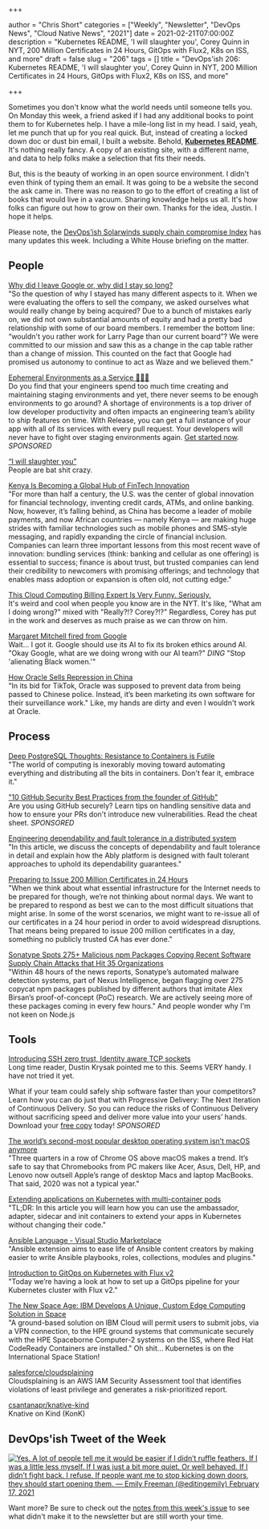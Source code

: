 +++

author = "Chris Short"
categories = ["Weekly", "Newsletter", "DevOps News", "Cloud Native News", "2021"]
date = 2021-02-21T07:00:00Z
description = "Kubernetes README, 'I will slaughter you', Corey Quinn in NYT, 200 Million Certificates in 24 Hours, GitOps with Flux2, K8s on ISS, and more"
draft = false
slug = "206"
tags = []
title = "DevOps'ish 206: Kubernetes README, 'I will slaughter you', Corey Quinn in NYT, 200 Million Certificates in 24 Hours, GitOps with Flux2, K8s on ISS, and more"

+++

Sometimes you don't know what the world needs until someone tells you. On Monday this week, a friend asked if I had any additional books to point them to for Kubernetes help. I have a mile-long list in my head. I said, yeah, let me punch that up for you real quick. But, instead of creating a locked down doc or dust bin email, I built a website. Behold, [**Kubernetes README**](https://kubernetesreadme.com/). It's nothing really fancy. A copy of an existing site, with a different name, and data to help folks make a selection that fits their needs.

But, this is the beauty of working in an open source environment. I didn't even think of typing them an email. It was going to be a website the second the ask came in. There was no reason to go to the effort of creating a list of books that would live in a vacuum. Sharing knowledge helps us all. It's how folks can figure out how to grow on their own. Thanks for the idea, Justin. I hope it helps.

Please note, the [DevOps’ish Solarwinds supply chain compromise Index](https://devopsish.com/solarwinds-supply-chain-compromise/) has many updates this week. Including a White House briefing on the matter.

## People

[Why did I leave Google or, why did I stay so long?](https://paygo.media/p/25171)  
"So the question of why I stayed has many different aspects to it. When we were evaluating the offers to sell the company, we asked ourselves what would really change by being acquired? Due to a bunch of mistakes early on, we did not own substantial amounts of equity and had a pretty bad relationship with some of our board members. I remember the bottom line: “wouldn't you rather work for Larry Page than our current board”? We were committed to our mission and saw this as a change in the cap table rather than a change of mission. This counted on the fact that Google had promised us autonomy to continue to act as Waze and we believed them."

[Ephemeral Environments as a Service 🤯🤯🤯](https://releaseapp.io/?utm_source=devopsish&utm_medium=email&utm_content=get-started&utm_campaign=202102)  
Do you find that your engineers spend too much time creating and maintaining staging environments and yet, there never seems to be enough environments to go around? A shortage of environments is a top driver of low developer productivity and often impacts an engineering team’s ability to ship features on time. With Release, you can get a full instance of your app with all of its services with every pull request. Your developers will never have to fight over staging environments again. [Get started now](https://releaseapp.io/?utm_source=devopsish&utm_medium=email&utm_content=get-started&utm_campaign=202102). *SPONSORED*

[“I will slaughter you”](https://daniel.haxx.se/blog/2021/02/19/i-will-slaughter-you/)  
People are bat shit crazy.

[Kenya Is Becoming a Global Hub of FinTech Innovation](https://hbr.org/2021/02/kenya-is-becoming-a-global-hub-of-fintech-innovation)  
"For more than half a century, the U.S. was the center of global innovation for financial technology, inventing credit cards, ATMs, and online banking. Now, however, it’s falling behind, as China has become a leader of mobile payments, and now African countries — namely Kenya — are making huge strides with familiar technologies such as mobile phones and SMS-style messaging, and rapidly expanding the circle of financial inclusion. Companies can learn three important lessons from this most recent wave of innovation: bundling services (think: banking and cellular as one offering) is essential to success; finance is about trust, but trusted companies can lend their credibility to newcomers with promising offerings; and technology that enables mass adoption or expansion is often old, not cutting edge."

[This Cloud Computing Billing Expert Is Very Funny. Seriously.](https://www.nytimes.com/2021/02/17/technology/corey-quinn-amazon-aws.html)  
It's weird and cool when people you know are in the NYT. It's like, "What am I doing wrong?" mixed with "Really?!? Corey?!?" Regardless, Corey has put in the work and deserves as much praise as we can throw on him.

[Margaret Mitchell fired from Google](https://www.axios.com/google-fires-another-ai-ethics-leader-6ef7dcd5-4583-4396-b5b3-129547ff3091.html)  
Wait... I got it. Google should use its AI to fix its broken ethics around AI.  
"Okay Google, what are we doing wrong with our AI team?" *DING* "Stop 'alienating Black women.'"

[How Oracle Sells Repression in China](https://theintercept.com/2021/02/18/oracle-china-police-surveillance/)  
"In its bid for TikTok, Oracle was supposed to prevent data from being passed to Chinese police. Instead, it’s been marketing its own software for their surveillance work." Like, my hands are dirty and even I wouldn't work at Oracle.

## Process

[Deep PostgreSQL Thoughts: Resistance to Containers is Futile](https://info.crunchydata.com/blog/deep-postgresql-thoughts-resistance-to-containers-is-futile)  
"The world of computing is inexorably moving toward automating everything and distributing all the bits in containers. Don't fear it, embrace it."

["10 GitHub Security Best Practices from the founder of GitHub"](https://snyk.io/blog/ten-git-hub-security-best-practices/)  
Are you using GitHub securely? Learn tips on handling sensitive data and how to ensure your PRs don't introduce new vulnerabilities. Read the cheat sheet. *SPONSORED*

[Engineering dependability and fault tolerance in a distributed system](https://www.ably.io/blog/engineering-dependability-and-fault-tolerance-in-a-distributed-system)  
"In this article, we discuss the concepts of dependability and fault tolerance in detail and explain how the Ably platform is designed with fault tolerant approaches to uphold its dependability guarantees."

[Preparing to Issue 200 Million Certificates in 24 Hours](https://letsencrypt.org/2021/02/10/200m-certs-24hrs.html)  
"When we think about what essential infrastructure for the Internet needs to be prepared for though, we’re not thinking about normal days. We want to be prepared to respond as best we can to the most difficult situations that might arise. In some of the worst scenarios, we might want to re-issue all of our certificates in a 24 hour period in order to avoid widespread disruptions. That means being prepared to issue 200 million certificates in a day, something no publicly trusted CA has ever done."

[Sonatype Spots 275+ Malicious npm Packages Copying Recent Software Supply Chain Attacks that Hit 35 Organizations](https://blog.sonatype.com/sonatype-spots-150-malicious-npm-packages-copying-recent-software-supply-chain-attacks)  
"Within 48 hours of the news reports, Sonatype’s automated malware detection systems, part of Nexus Intelligence, began flagging over 275 copycat npm packages published by different authors that imitate Alex Birsan’s proof-of-concept (PoC) research. We are actively seeing more of these packages coming in every few hours." And people wonder why I'm not keen on Node.js

## Tools

[Introducing SSH zero trust, Identity aware TCP sockets](https://www.mysocket.io/post/introducing-ssh-zero-trust-identity-aware-tcp-sockets)  
Long time reader, Dustin Krysak pointed me to this. Seems VERY handy. I have not tried it yet.

What if your team could safely ship software faster than your competitors?  Learn how you can do just that with Progressive Delivery: The Next Iteration of Continuous Delivery. So you can reduce the risks of Continuous Delivery without sacrificing speed and deliver more value into your users’ hands.  Download your [free copy](https://learn.launchdarkly.com/progressive-delivery/?utm_source=devopsish&utm_medium=news_pod&utm_campaign=21q1-newsletter) today! *SPONSORED*

[The world’s second-most popular desktop operating system isn’t macOS anymore](https://arstechnica.com/gadgets/2021/02/the-worlds-second-most-popular-desktop-operating-system-isnt-macos-anymore/)  
"Three quarters in a row of Chrome OS above macOS makes a trend. It’s safe to say that Chromebooks from PC makers like Acer, Asus, Dell, HP, and Lenovo now outsell Apple’s range of desktop Macs and laptop MacBooks. That said, 2020 was not a typical year."

[Extending applications on Kubernetes with multi-container pods](https://learnk8s.io/sidecar-containers-patterns)  
"TL;DR: In this article you will learn how you can use the ambassador, adapter, sidecar and init containers to extend your apps in Kubernetes without changing their code."

[Ansible Language - Visual Studio Marketplace](https://marketplace.visualstudio.com/items?itemName=zbr.vscode-ansible)  
"Ansible extension aims to ease life of Ansible content creators by making easier to write Ansible playbooks, roles, collections, modules and plugins."

[Introduction to GitOps on Kubernetes with Flux v2](https://blog.sldk.de/2021/02/introduction-to-gitops-on-kubernetes-with-flux-v2/)  
"Today we’re having a look at how to set up a GitOps pipeline for your Kubernetes cluster with Flux v2."

[The New Space Age: IBM Develops A Unique, Custom Edge Computing Solution in Space](https://www.ibm.com/cloud/blog/ibm-develops-a-unique-custom-edge-computing-solution-in-space)  
"A ground-based solution on IBM Cloud will permit users to submit jobs, via a VPN connection, to the HPE ground systems that communicate securely with the HPE Spaceborne Computer-2 systems on the ISS, where Red Hat CodeReady Containers are installed." Oh shit... Kubernetes is on the International Space Station!

[salesforce/cloudsplaining](https://github.com/salesforce/cloudsplaining)  
Cloudsplaining is an AWS IAM Security Assessment tool that identifies violations of least privilege and generates a risk-prioritized report.

[csantanapr/knative-kind](https://github.com/csantanapr/knative-kind)  
Knative on Kind (KonK)

## DevOps'ish Tweet of the Week

[![Yes. A lot of people tell me it would be easier if I didn’t ruffle feathers. If I was a little less myself. If I was just a bit more quiet. Or well behaved. If I didn’t fight back. I refuse. If people want me to stop kicking down doors, they should start opening them. — Emily Freeman (@editingemily) February 17, 2021](/images/206-devopsish-tweet-of-the-week.png)](https://twitter.com/editingemily/status/1362206428140687363)

Want more? Be sure to check out the [notes from this week's issue](https://devopsish.com/206/notes/) to see what didn't make it to the newsletter but are still worth your time.
